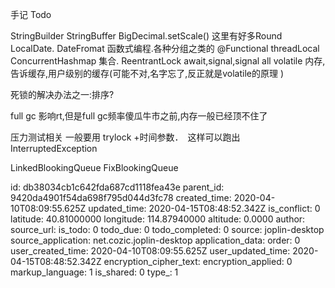 手记 Todo

StringBuilder
StringBuffer
BigDecimal.setScale() 这里有好多Round
LocalDate.  DateFromat
函数式编程.各种分组之类的
@Functional
threadLocal
ConcurrentHashmap
集合.
ReentrantLock
await,signal,signal all
volatile	内存,告诉缓存,用户级别的缓存(可能不对,名字忘了,反正就是volatile的原理	)

死锁的解决办法之一:排序?

full gc 影响rt,但是full gc频率傻瓜牛市之前,内存一般已经顶不住了

压力测试相关
一般要用 trylock +时间参数．　这样可以跑出InterruptedException

LinkedBlookingQueue
FixBlookingQueue


id: db38034cb1c642fda687cd1118fea43e
parent_id: 9420da4901f54da698f795d044d3fc78
created_time: 2020-04-10T08:09:55.625Z
updated_time: 2020-04-15T08:48:52.342Z
is_conflict: 0
latitude: 40.81000000
longitude: 114.87940000
altitude: 0.0000
author: 
source_url: 
is_todo: 0
todo_due: 0
todo_completed: 0
source: joplin-desktop
source_application: net.cozic.joplin-desktop
application_data: 
order: 0
user_created_time: 2020-04-10T08:09:55.625Z
user_updated_time: 2020-04-15T08:48:52.342Z
encryption_cipher_text: 
encryption_applied: 0
markup_language: 1
is_shared: 0
type_: 1